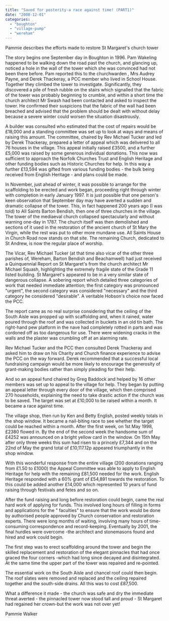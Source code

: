```yaml
---
title: "Saved for posterity-a race against time! (PART1)"
date: "2008-12-01"
categories: 
  - "boughton"
  - "village-pump"
  - "wereham"
---
```


Pammie describes the efforts made to restore St Margaret's church tower

The story begins one September day in Boughton in 1996. Pam Wakeling happened to be walking down the road past the church, and glancing up, noticed a hole in the wall of the tower which she was convinced had not been there before. Pam reported this to the churchwarden , Mrs Audrey Payne, and Derek Thackeray, a PCC member who lived in School House. Together they climbed the tower to investigate. Significantly, they discovered a pile of fresh rubble on the stairs which signalled that the fabric of the tower was probably beginning to crumble, and within a short time the church architect Mr Swash had been contacted and asked to inspect the tower. He confirmed their suspicions that the fabric of the wall had been breached and advised that the problem should be dealt with without delay because a severe winter could worsen the situation disastrously.

A builder was consulted who estimated that the cost of repairs would be £18,000 and a standing committee was set up to look at ways and means of raising this amount. The committee, chaired by Rev Michael Tucker and led by Derek Thackeray, prepared a letter of appeal which was delivered to all 76 houses in the village. This appeal initially raised £3500, and a further £5,000 was raised by some generous individual donations. This now was sufficient to approach the Norfolk Churches Trust and English Heritage and other funding bodies such as Historic Churches for help. In this way a further £13,594 was gifted from various funding bodies - the bulk being received from English Heritage - and plans could be made.

In November, just ahead of winter, it was possible to arrange for the scaffolding to be erected and work began, proceeding right through winter with completion in early January 1997. It is just possible that one person's keen observation that September day may have averted a sudden and dramatic collapse of the tower. This, in fact happened 200 years ago (I was told) to All Saints Barton Bendish, then one of three churches in the village. The tower of the mediaeval church collapsed spectacularly and without warning one-day in 1787. The church itself was then demolished and sections of it used in the restoration of the ancient church of St Mary the Virgin, while the rest was put to other more mundane use. All Saints House in Church Road now stands on that site. The remaining Church, dedicated to St Andrew, is now the regular place of worship.

The Vicar, Rev Michael Tucker (at that time also vicar of the other three parishes of, Wereham, Barton Bendish and Beachamwell) had just received a Quinquennial Report on St Margaret's from the church architect Mr Michael Squash, highlighting the extremely fragile state of the Grade 11 listed building. St Margaret's appeared to be in a very similar state of dangerous collapse. A sobering report which detailed three categories of work that needed immediate attention; the first category was pronounced "urgent", the second category was considered "necessary" and the third category he considered "desirable". A veritable Hobson's choice now faced the PCC.

The report came as no real surprise considering that the ceiling of the South Aisle was propped up with scaffolding and, when it rained, water poured through the roof and was collected in buckets in an old tin bath. The right-hand pew platform in the nave had completely rotted in parts and was cordoned off as too dangerous for use. There were widening cracks in the walls and the plaster was crumbling off at an alarming rate.

Rev Michael Tucker and the PCC then consulted Derek Thackeray and asked him to draw on his Charity and Church finance experience to advise the PCC on the way forward. Derek recommended that a successful local fundraising campaign would be more likely to encourage the generosity of grant-making bodies rather than simply pleading for their help.

And so an appeal fund chaired by Greg Baddock and helped by 16 other members was set up to appeal to the village for help. They began by putting an appeal letter through every door of the village, which then comprised 270 households, explaining the need to take drastic action if the church was to be saved. The target was set at £10,000 to be raised within a month. It became a race against time.

The village shop, then run by Ken and Betty English, posted weekly totals in the shop window. It became a nail-biting race to see whether the target could be reached within a month. After the first week, on 1st May 1998, £2380 flowed in. By the end of the second week the handsome sum of £4252 was announced on a bright yellow card in the window. On 15th May after only three weeks this sum had risen to a princely £7,344 and on the 22nd of May the grand total of £10,117.12p appeared triumphantly in the shop window.

With this wonderful response from the entire village (200 donations ranging from £1.50 to £1000) the Appeal Committee was able to apply to English Heritage for help with the remaining £81,500 needed for the work. English Heritage responded with a 60% grant of £54,891 towards the restoration. To this could be added another £14,000 which represented 10 years of fund raising through festivals and fetes and so on.

After the fund raising and long before restoration could begin, came the real hard work of applying for funds. This involved long hours of filling in forms and applications for the " faculties" to ensure that the work would be done by authorised people approved by Church conservation and restoration experts. There were long months of waiting, involving many hours of time-consuming correspondence and record-keeping. Eventually by 2001, the final hurdles were overcome -the architect and stonemasons found and hired and work could begin.

The first step was to erect scaffolding around the tower and begin the skilled replacement and restoration of the elegant pinnacles that had once graced the four corners -which had long since decayed and disintegrated. At the same time the upper part of the tower was repaired and re-pointed.

The essential work on the South Aisle and chancel roof could then begin. The roof slates were removed and replaced and the ceiling repaired together and the south-side drains. All this was to cost £87,500.

What a difference it made - the church was safe and dry the immediate threat averted - the pinnacled tower now stood tall and proud - St Margaret had regained her crown-but the work was not over yet!

Pammie Walker
